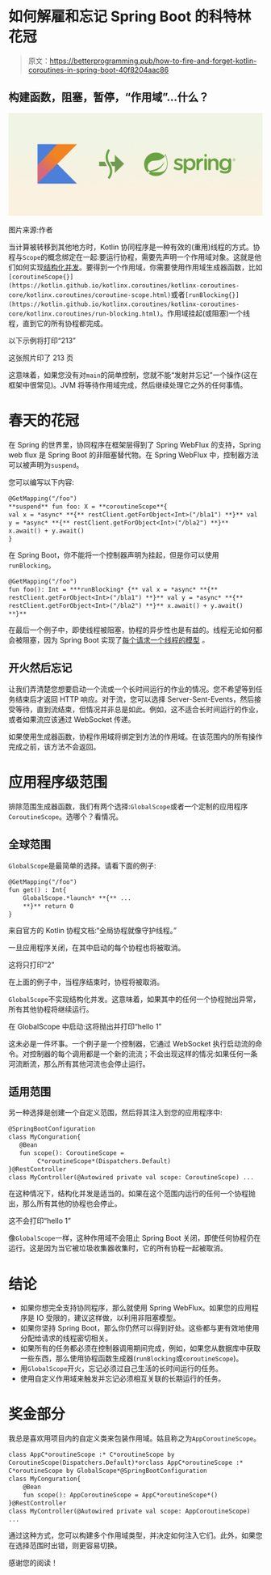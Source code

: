 # 如何解雇和忘记 Spring Boot 的科特林花冠

> 原文：<https://betterprogramming.pub/how-to-fire-and-forget-kotlin-coroutines-in-spring-boot-40f8204aac86>

## 构建函数，阻塞，暂停，“作用域”…什么？

![](img/48327ebe6b5ba77c409df75fdb784ca9.png)

图片来源:作者

当计算被转移到其他地方时，Kotlin 协同程序是一种有效的(重用)线程的方式。协程与`Scope`的概念绑定在一起:要运行协程，需要先声明一个作用域对象。这就是他们如何实现[结构化并发](https://kotlinlang.org/docs/reference/coroutines/basics.html#structured-concurrency)。要得到一个作用域，你需要使用作用域生成器函数，比如`[coroutineScope{}](https://kotlin.github.io/kotlinx.coroutines/kotlinx-coroutines-core/kotlinx.coroutines/coroutine-scope.html)`或者`[runBlocking{}](https://kotlin.github.io/kotlinx.coroutines/kotlinx-coroutines-core/kotlinx.coroutines/run-blocking.html)`。作用域挂起(或阻塞)一个线程，直到它的所有协程都完成。

以下示例将打印“213”

这张照片印了 213 页

这意味着，如果您没有对`main`的简单控制，您就不能“发射并忘记”一个操作(这在框架中很常见)。JVM 将等待作用域完成，然后继续处理它之外的任何事情。

# 春天的花冠

在 Spring 的世界里，协同程序在框架层得到了 Spring WebFlux 的支持，Spring web flux 是 Spring Boot 的非阻塞替代物。在 Spring WebFlux 中，控制器方法可以被声明为`suspend`。

您可以编写以下内容:

```
@GetMapping("/foo")
**suspend** fun foo: X = **coroutineScope**{
val x = *async* **{** restClient.getForObject<Int>("/bla1") **}** val y = *async* **{** restClient.getForObject<Int>("/bla2") **}** x.await() + y.await()
}
```

在 Spring Boot，你不能将一个控制器声明为挂起，但是你可以使用`runBlocking`。

```
@GetMapping("/foo")
fun foo(): Int = ***runBlocking* {** val x = *async* **{** restClient.getForObject<Int>("/bla1") **}** val y = *async* **{** restClient.getForObject<Int>("/bla2") **}** x.await() + y.await()
**}**
```

在最后一个例子中，即使线程被阻塞，协程的异步性也是有益的。线程无论如何都会被阻塞，因为 Spring Boot 实现了[每个请求一个线程的模型](https://dzone.com/articles/spring-webflux-eventloop-vs-thread-per-request-mod) *。*

## 开火然后忘记

让我们弄清楚您想要启动一个流或一个长时间运行的作业的情况。您不希望等到任务结束后才返回 HTTP 响应。对于流，您可以选择 Server-Sent-Events，然后接受等待，直到流结束，但情况并非总是如此。例如，这不适合长时间运行的作业，或者如果流应该通过 WebSocket 传递。

如果使用生成器函数，协程作用域将绑定到方法的作用域。在该范围内的所有操作完成之前，该方法不会返回。

# 应用程序级范围

排除范围生成器函数，我们有两个选择:`GlobalScope`或者一个定制的应用程序`CoroutineScope`。选哪个？看情况。

## 全球范围

`GlobalScope`是最简单的选择。请看下面的例子:

```
@GetMapping("/foo")
fun get() : Int{
    GlobalScope.*launch* **{** ...
    **}** return 0
}
```

来自官方的 Kotlin 协程文档:“全局协程就像守护线程。”

一旦应用程序关闭，在其中启动的每个协程也将被取消。

这将只打印“2”

在上面的例子中，当程序结束时，协程将被取消。

`GlobalScope`不实现结构化并发。这意味着，如果其中的任何一个协程抛出异常，所有其他协程将继续运行。

在 GlobalScope 中启动:这将抛出并打印“hello 1”

这未必是一件坏事。一个例子是一个控制器，它通过 WebSocket 执行启动流的命令。对控制器的每个调用都是一个新的流流；不会出现这样的情况:如果任何一条河流断流，那么所有其他河流也会停止运行。

## 适用范围

另一种选择是创建一个自定义范围，然后将其注入到您的应用程序中:

```
@SpringBootConfiguration
class MyConguration{   
   @Bean
   fun scope(): CoroutineScope =
        C*oroutineScope*(Dispatchers.Default)
}@RestController
class MyController(@Autowired private val scope: CoroutineScope) ...
```

在这种情况下，结构化并发是适当的。如果在这个范围内运行的任何一个协程抛出，那么所有其他的协程也会停止。

这不会打印“hello 1”

像`GlobalScope`一样，这种作用域不会阻止 Spring Boot 关闭，即使任何协程仍在运行。这是因为当它被垃圾收集器收集时，它的所有协程一起被取消。

# 结论

*   如果你想完全支持协同程序，那么就使用 Spring WebFlux。如果您的应用程序是 IO 受限的，建议这样做，以利用非阻塞模型。
*   如果你坚持 Spring Boot，那么你仍然可以得到好处。这些都与更有效地使用分配给请求的线程密切相关。
*   如果所有的任务都必须在控制器调用期间完成，例如，如果您从数据库中获取一些东西，那么使用协程函数生成器(`runBlocking`或`coroutineScope`)。
*   用`GlobalScope`开火，忘记必须过自己生活的长时间运行的任务。
*   使用自定义作用域来触发并忘记必须相互关联的长期运行的任务。

# 奖金部分

我总是喜欢用项目内的自定义类来包装作用域。姑且称之为`AppCoroutineScope`。

```
class AppC*oroutineScope :* C*oroutineScope by CoroutineScope(Dispatchers.Default)*orclass AppC*oroutineScope :* C*oroutineScope by GlobalScope*@SpringBootConfiguration
class MyConguration{
    @Bean
    fun scope(): AppCoroutineScope = AppC*oroutineScope*()
}@RestController
class MyController(@Autowired private val scope: AppCoroutineScope) ...
```

通过这种方式，您可以构建多个作用域类型，并决定如何注入它们。此外，如果您在选择范围时出错，则更容易切换。

感谢您的阅读！